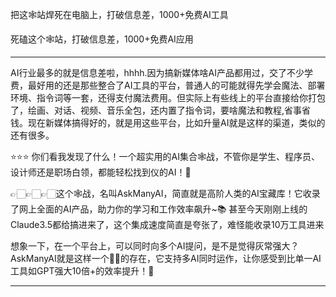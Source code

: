 

把这🕸️站焊死在电脑上，打破信息差，1000+免费AI工具

死磕这个🕸️站，打破信息差，1000+免费AI应用



---



AI行业最多的就是信息差啦，hhhh.因为搞新媒体啥AI产品都用过，交了不少学费，最好用的还是那些整合了AI工具的平台，普通人的可能就得先学会魔法、部署环境、指令词等一套，还得支付魔法费用。但实际上有些线上的平台直接给你打包了，绘画、对话、视频、音乐全包，还内置了指令词，要啥魔法和教程,省事省钱。现在新媒体搞得好的，就是用这些平台，比如升量AI就是这样的渠道，类似的还有很多。



⭐️⭐️⭐️ 你们看我发现了什么！一个超实用的AI集合🕸战，不管你是学生、程序员、设计师还是职场白领，都能轻松找到仪的AI！🔧

👉🏻👉🏻👉🏻这个🕸战，名叫AskManyAI，简直就是高阶人类的AI宝藏库！它收录了网上全面的AI产品，助力你的学习和工作效率飙升~📚 甚至今天刚刚上线的Claude3.5都给搞进来了，这个集成速度简直是夸张了，难怪能收录10万工具进来

想象一下，在一个平台上，可以同时向多个AI提问，是不是觉得灰常强大？AskManyAI就是这样一个🐂🍺的存在，它支持多AI同时运作，让你感受到比单一AI工具如GPT强大10倍+的效率提升！🚀

----


